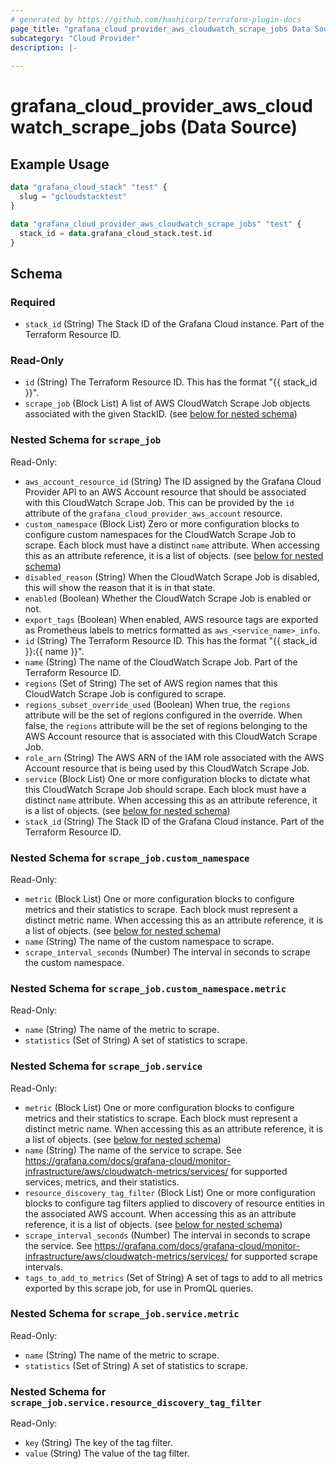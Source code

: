 ```yaml
---
# generated by https://github.com/hashicorp/terraform-plugin-docs
page_title: "grafana_cloud_provider_aws_cloudwatch_scrape_jobs Data Source - terraform-provider-grafana"
subcategory: "Cloud Provider"
description: |-
  
---
```


# grafana_cloud_provider_aws_cloudwatch_scrape_jobs (Data Source)



## Example Usage

```terraform
data "grafana_cloud_stack" "test" {
  slug = "gcloudstacktest"
}

data "grafana_cloud_provider_aws_cloudwatch_scrape_jobs" "test" {
  stack_id = data.grafana_cloud_stack.test.id
}
```

<!-- schema generated by tfplugindocs -->
## Schema

### Required

- `stack_id` (String) The Stack ID of the Grafana Cloud instance. Part of the Terraform Resource ID.

### Read-Only

- `id` (String) The Terraform Resource ID. This has the format "{{ stack_id }}".
- `scrape_job` (Block List) A list of AWS CloudWatch Scrape Job objects associated with the given StackID. (see [below for nested schema](#nestedblock--scrape_job))

<a id="nestedblock--scrape_job"></a>
### Nested Schema for `scrape_job`

Read-Only:

- `aws_account_resource_id` (String) The ID assigned by the Grafana Cloud Provider API to an AWS Account resource that should be associated with this CloudWatch Scrape Job. This can be provided by the `id` attribute of the `grafana_cloud_provider_aws_account` resource.
- `custom_namespace` (Block List) Zero or more configuration blocks to configure custom namespaces for the CloudWatch Scrape Job to scrape. Each block must have a distinct `name` attribute. When accessing this as an attribute reference, it is a list of objects. (see [below for nested schema](#nestedblock--scrape_job--custom_namespace))
- `disabled_reason` (String) When the CloudWatch Scrape Job is disabled, this will show the reason that it is in that state.
- `enabled` (Boolean) Whether the CloudWatch Scrape Job is enabled or not.
- `export_tags` (Boolean) When enabled, AWS resource tags are exported as Prometheus labels to metrics formatted as `aws_<service_name>_info`.
- `id` (String) The Terraform Resource ID. This has the format "{{ stack_id }}:{{ name }}".
- `name` (String) The name of the CloudWatch Scrape Job. Part of the Terraform Resource ID.
- `regions` (Set of String) The set of AWS region names that this CloudWatch Scrape Job is configured to scrape.
- `regions_subset_override_used` (Boolean) When true, the `regions` attribute will be the set of regions configured in the override. When false, the `regions` attribute will be the set of regions belonging to the AWS Account resource that is associated with this CloudWatch Scrape Job.
- `role_arn` (String) The AWS ARN of the IAM role associated with the AWS Account resource that is being used by this CloudWatch Scrape Job.
- `service` (Block List) One or more configuration blocks to dictate what this CloudWatch Scrape Job should scrape. Each block must have a distinct `name` attribute. When accessing this as an attribute reference, it is a list of objects. (see [below for nested schema](#nestedblock--scrape_job--service))
- `stack_id` (String) The Stack ID of the Grafana Cloud instance. Part of the Terraform Resource ID.

<a id="nestedblock--scrape_job--custom_namespace"></a>
### Nested Schema for `scrape_job.custom_namespace`

Read-Only:

- `metric` (Block List) One or more configuration blocks to configure metrics and their statistics to scrape. Each block must represent a distinct metric name. When accessing this as an attribute reference, it is a list of objects. (see [below for nested schema](#nestedblock--scrape_job--custom_namespace--metric))
- `name` (String) The name of the custom namespace to scrape.
- `scrape_interval_seconds` (Number) The interval in seconds to scrape the custom namespace.

<a id="nestedblock--scrape_job--custom_namespace--metric"></a>
### Nested Schema for `scrape_job.custom_namespace.metric`

Read-Only:

- `name` (String) The name of the metric to scrape.
- `statistics` (Set of String) A set of statistics to scrape.



<a id="nestedblock--scrape_job--service"></a>
### Nested Schema for `scrape_job.service`

Read-Only:

- `metric` (Block List) One or more configuration blocks to configure metrics and their statistics to scrape. Each block must represent a distinct metric name. When accessing this as an attribute reference, it is a list of objects. (see [below for nested schema](#nestedblock--scrape_job--service--metric))
- `name` (String) The name of the service to scrape. See https://grafana.com/docs/grafana-cloud/monitor-infrastructure/aws/cloudwatch-metrics/services/ for supported services, metrics, and their statistics.
- `resource_discovery_tag_filter` (Block List) One or more configuration blocks to configure tag filters applied to discovery of resource entities in the associated AWS account. When accessing this as an attribute reference, it is a list of objects. (see [below for nested schema](#nestedblock--scrape_job--service--resource_discovery_tag_filter))
- `scrape_interval_seconds` (Number) The interval in seconds to scrape the service. See https://grafana.com/docs/grafana-cloud/monitor-infrastructure/aws/cloudwatch-metrics/services/ for supported scrape intervals.
- `tags_to_add_to_metrics` (Set of String) A set of tags to add to all metrics exported by this scrape job, for use in PromQL queries.

<a id="nestedblock--scrape_job--service--metric"></a>
### Nested Schema for `scrape_job.service.metric`

Read-Only:

- `name` (String) The name of the metric to scrape.
- `statistics` (Set of String) A set of statistics to scrape.


<a id="nestedblock--scrape_job--service--resource_discovery_tag_filter"></a>
### Nested Schema for `scrape_job.service.resource_discovery_tag_filter`

Read-Only:

- `key` (String) The key of the tag filter.
- `value` (String) The value of the tag filter.
